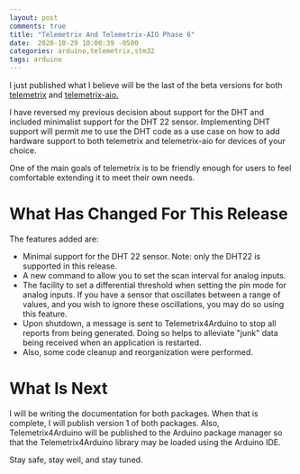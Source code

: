 ```yaml
---
layout: post
comments: true
title: "Telemetrix And Telemetrix-AIO Phase 6"
date:  2020-10-29 10:00:39 -0500
categories: arduino,telemetrix,stm32
tags: arduino
---
```


I just published what I believe will be the last of the beta versions for both 
[telemetrix](https://github.com/MrYsLab/telemetrix) and 
[telemetrix-aio.](https://github.com/MrYsLab/telemetrix-aio)

I have reversed my previous decision about support for the DHT and included minimalist support
for the DHT 22 sensor. Implementing DHT support will permit me to use the DHT code as a use case on how 
to add hardware support to both telemetrix and telemetrix-aio for devices of your choice.

One of the main goals of telemetrix is to be friendly enough for users to feel 
comfortable extending it to meet their own needs.

# What Has Changed For This Release

The features added are:

* Minimal support for the DHT 22 sensor. Note: only the DHT22 is supported in this release.
* A new command to allow you to set the scan interval for analog inputs.
* The facility to set a differential threshold when setting the pin mode for analog inputs. If you have a sensor
that oscillates between a range of values, and you wish to ignore these oscillations, 
you may do so using this feature. 
* Upon shutdown, a message is sent to Telemetrix4Arduino to stop all reports from being generated. 
Doing so helps to alleviate "junk" data being received when an application is restarted.
* Also, some code cleanup and reorganization were performed.

# What Is Next

I will be writing the documentation for both packages. When that is complete, I will publish version 1
of both packages. Also, Telemetrix4Arduino will be published to the Arduino package manager so that
the Telemetrix4Arduino library may be loaded using the Arduino IDE.

Stay safe, stay well, and stay tuned.

